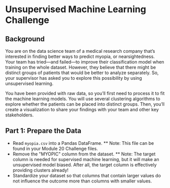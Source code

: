 # Unsupervised Machine Learning Challenge

## Background

You are on the data science team of a medical research company that’s interested in finding better ways to predict myopia, or nearsightedness. Your team has tried—and failed—to improve their classification model when training on the whole dataset. However, they believe that there might be distinct groups of patients that would be better to analyze separately. So, your supervisor has asked you to explore this possibility by using unsupervised learning.

You have been provided with raw data, so you’ll first need to process it to fit the machine learning models. You will use several clustering algorithms to explore whether the patients can be placed into distinct groups. Then, you’ll create a visualization to share your findings with your team and other key stakeholders.

## Part 1: Prepare the Data

* Read <code>myopia.csv</code> into a Pandas DataFrame.
** Note: This file can be found in your Module 20 Challenge files.
* Remove the "MYOPIC" column from the dataset.
** Note: The target column is needed for supervised machine learning, but it will make an unsupervised model biased. After all, the target column is effectively providing clusters already!
* Standardize your dataset so that columns that contain larger values do not influence the outcome more than columns with smaller values.
